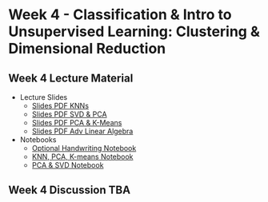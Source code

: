 # Week 4 - Classification & Intro to Unsupervised Learning: Clustering & Dimensional Reduction

## Week 4 Lecture Material
- Lecture Slides
    - [Slides PDF KNNs](https://drive.google.com/file/d/1lLXjZ9w9js5n3_bfDIKN3WEkhU5zJgCd/view?usp=sharing)
    - [Slides PDF SVD & PCA](https://drive.google.com/file/d/1H3BFG_zt331_7FOkyzrY8QbAkXr7yxYK/view?usp=sharing)
    - [Slides PDF PCA & K-Means](https://drive.google.com/file/d/1KvQ61rbPc17aKACzgSAh0Wg4cCqZF_z5/view?usp=sharing)
    - [Slides PDF Adv Linear Algebra](https://drive.google.com/file/d/111q3oVAx5GJVbCcAgN4jq2Bs54xW3IJZ/view?usp=sharing)
- Notebooks
    - [Optional Handwriting Notebook](https://colab.research.google.com/drive/14G-zQT8ykw3QGHTf5Xi_76lK65pBPU1h?usp=sharing)
    - [KNN, PCA, K-means Notebook](https://colab.research.google.com/drive/143CVREWYGYD2vLb03wW4ncwWuZxWeArw?usp=sharing)
    - [PCA & SVD Notebook](https://colab.research.google.com/drive/1lIp9tqJ0n4PkbLsbwTLJYCJc4qgwYr6j?usp=sharing)
## Week 4 Discussion TBA
<!--
- [Slides](https://drive.google.com/file/d/1LRThy4rEi5QRJEc-z4ZNO1Sc1RwhEyi4/view?usp=sharing)
- [Notebook](https://colab.research.google.com/drive/1K6yAVZ6HTDcGo-Lch2VPABnqgVKF-9uu?usp=sharing)
## Week 8 Discussion
- [Slides](https://drive.google.com/file/d/1R62QVW8zy9GIaeY9gqdRyHmgz6Exx7Tb/view?usp=sharing)
- [Notebook](https://colab.research.google.com/drive/1VnBpRYNbA7rNiXiFc9ug3XllppWhFXoB?usp=sharing)
